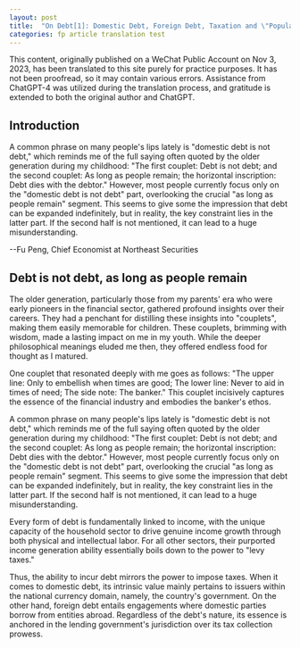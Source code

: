 ```yaml
---
layout: post
title:  "On Debt[1]: Domestic Debt, Foreign Debt, Taxation and \"Population\""
categories: fp article translation test
---
```


This content, originally published on a WeChat Public Account on Nov 3, 2023, has been translated to this site purely for practice purposes. It has not been proofread, so it may contain various errors. Assistance from ChatGPT-4 was utilized during the translation process, and gratitude is extended to both the original author and ChatGPT.

## Introduction
A common phrase on many people's lips lately is "domestic debt is not debt," which reminds me of the full saying often quoted by the older generation during my childhood: "The first couplet: Debt is not debt; and the second couplet: As long as people remain; the horizontal inscription: Debt dies with the debtor." However, most people currently focus only on the "domestic debt is not debt" part, overlooking the crucial "as long as people remain" segment. This seems to give some the impression that debt can be expanded indefinitely, but in reality, the key constraint lies in the latter part. If the second half is not mentioned, it can lead to a huge misunderstanding.

--Fu Peng, Chief Economist at Northeast Securities

## Debt is not debt, as long as people remain

The older generation, particularly those from my parents' era who were early pioneers in the financial sector, gathered profound insights over their careers. They had a penchant for distilling these insights into "couplets", making them easily memorable for children. These couplets, brimming with wisdom, made a lasting impact on me in my youth. While the deeper philosophical meanings eluded me then, they offered endless food for thought as I matured. 

One couplet that resonated deeply with me goes as follows: "The upper line: Only to embellish when times are good; The lower line: Never to aid in times of need; The side note: The banker." This couplet incisively captures the essence of the financial industry and embodies the banker's ethos.

A common phrase on many people's lips lately is "domestic debt is not debt," which reminds me of the full saying often quoted by the older generation during my childhood: "The first couplet: Debt is not debt; and the second couplet: As long as people remain; the horizontal inscription: Debt dies with the debtor." However, most people currently focus only on the "domestic debt is not debt" part, overlooking the crucial "as long as people remain" segment. This seems to give some the impression that debt can be expanded indefinitely, but in reality, the key constraint lies in the latter part. If the second half is not mentioned, it can lead to a huge misunderstanding.

Every form of debt is fundamentally linked to income, with the unique capacity of the household sector to drive genuine income growth through both physical and intellectual labor. For all other sectors, their purported income generation ability essentially boils down to the power to "levy taxes."

Thus, the ability to incur debt mirrors the power to impose taxes. When it comes to domestic debt, its intrinsic value mainly pertains to issuers within the national currency domain, namely, the country's government. On the other hand, foreign debt entails engagements where domestic parties borrow from entities abroad. Regardless of the debt's nature, its essence is anchored in the lending government's jurisdiction over its tax collection prowess.